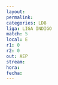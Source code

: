 ```yaml
---
layout: 
permalink: 
categories: LD8
liga: LIGA INDIGO
match: 5
local: E
r1: 0
r2: 0
out: AEP
stream: 
hora: 
fecha:
---
```

